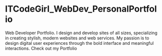 # ITCodeGirl_WebDev_PersonalPortfolio
Web Developer Portfolio. I design and develop sites of all sizes, specializing in creating stylish, modern websites and web services. My passion is to design digital user experiences through the bold interface and meaningful interactions. Check out my Portfolio
